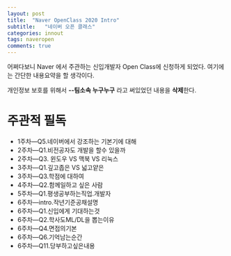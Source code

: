 ```yaml
---
layout: post
title:  "Naver OpenClass 2020 Intro"
subtitle:   "네이버 오픈 클래스"
categories: innout
tags: naveropen
comments: true
---
```


어쩌다보니 Naver 에서 주관하는 신입개발자 Open Class에 신청하게 되었다.
여기에는 간단한 내용요약을 할 생각이다.  

개인정보 보호를 위해서 **--팀소속 누구누구** 라고 써있었던 내용을 **삭제**한다.  



# 주관적 필독

- 1주차—Q5.네이버에서 강조하는 기본기에 대해
- 2주차—Q1.비전공자도 개발을 할수 있을까
- 2주차—Q3. 윈도우 VS 맥북 VS 리눅스
- 3주차—Q1.깊고좁은 VS 넓고얕은
- 3주차—Q3.학점에 대하여
- 4주차—Q2.함께일하고 싶은 사람
- 5주차—Q1.평생공부하는직업.개발자
- 6주차—intro.작년기준공채설명
- 6주차—Q1.신입에게 기대하는것
- 6주차—Q2.학사도ML/DL을 뽑는이유
- 6주차—Q4.면접의기본
- 6주차—Q6.기억남는순간
- 6주차—Q11.당부하고싶은내용
  
  